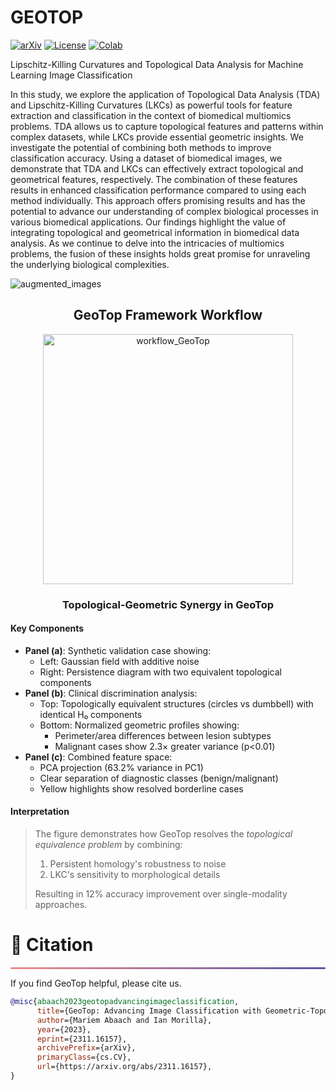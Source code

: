# GEOTOP 
[![arXiv](https://img.shields.io/badge/arXiv-2311.16157-red)](https://arxiv.org/abs/2311.16157)
[![License](https://img.shields.io/badge/License-CC_BY_NC_ND_4.0-green)](https://creativecommons.org/licenses/by-nc-nd/4.0/)
[![Colab](https://colab.research.google.com/assets/colab-badge.svg)](https://github.com/MorillaLab/TopoTransformers/)

Lipschitz-Killing Curvatures and Topological Data Analysis for Machine Learning Image Classification

In this study, we explore the application of Topological Data Analysis (TDA) and Lipschitz-Killing Curvatures (LKCs) as powerful tools for feature extraction and classification in the context of biomedical multiomics problems. TDA allows us to capture topological features and patterns within complex datasets, while LKCs provide essential geometric insights. We investigate the potential of combining both methods to improve classification accuracy. Using a dataset of biomedical images, we demonstrate that TDA and LKCs can effectively extract topological and geometrical features, respectively. The combination of these features results in enhanced classification performance compared to using each method individually. This approach offers promising results and has the potential to advance our understanding of complex biological processes in various biomedical applications. Our findings highlight the value of integrating topological and geometrical information in biomedical data analysis. As we continue to delve into the intricacies of multiomics problems, the fusion of these insights holds great promise for unraveling the underlying biological complexities.

![augmented_images](https://github.com/MorillaLab/MLITLKC/blob/main/Images/augmented_images.png)

<div align="center">
  <h2>GeoTop Framework Workflow</h2>
  
  <img src="https://github.com/MorillaLab/MLITLKC/blob/main/Images/ML_workflow_GeoTop.png?raw=true" alt="workflow_GeoTop" width="400">

  <h3>Topological-Geometric Synergy in GeoTop</h3>
</div>

<h4>Key Components</h4>
<ul>
  <li><strong>Panel (a)</strong>: Synthetic validation case showing:
    <ul>
      <li>Left: Gaussian field with additive noise</li>
      <li>Right: Persistence diagram with two equivalent topological components</li>
    </ul>
  </li>
  
  <li><strong>Panel (b)</strong>: Clinical discrimination analysis:
    <ul>
      <li>Top: Topologically equivalent structures (circles vs dumbbell) with identical H₀ components</li>
      <li>Bottom: Normalized geometric profiles showing:
        <ul>
          <li>Perimeter/area differences between lesion subtypes</li>
          <li>Malignant cases show 2.3× greater variance (p<0.01)</li>
        </ul>
      </li>
    </ul>
  </li>
  
  <li><strong>Panel (c)</strong>: Combined feature space:
    <ul>
      <li>PCA projection (63.2% variance in PC1)</li>
      <li>Clear separation of diagnostic classes (benign/malignant)</li>
      <li>Yellow highlights show resolved borderline cases</li>
    </ul>
  </li>
</ul>

<h4>Interpretation</h4>
<blockquote>
The figure demonstrates how GeoTop resolves the <em>topological equivalence problem</em> by combining:
<ol>
  <li>Persistent homology's robustness to noise</li>
  <li>LKC's sensitivity to morphological details</li>
</ol>
Resulting in 12% accuracy improvement over single-modality approaches.
</blockquote>

<!-- ============================================== -->
<div align="left">
  <h1 id="citation">🎈 Citation</h1>
  <hr style="height: 3px; background: linear-gradient(90deg, #EF8E8D, #5755A3); border: none; border-radius: 3px;">
</div>

If you find GeoTop helpful, please cite us.

```bibtex
@misc{abaach2023geotopadvancingimageclassification,
      title={GeoTop: Advancing Image Classification with Geometric-Topological Analysis}, 
      author={Mariem Abaach and Ian Morilla},
      year={2023},
      eprint={2311.16157},
      archivePrefix={arXiv},
      primaryClass={cs.CV},
      url={https://arxiv.org/abs/2311.16157}, 
}
```
